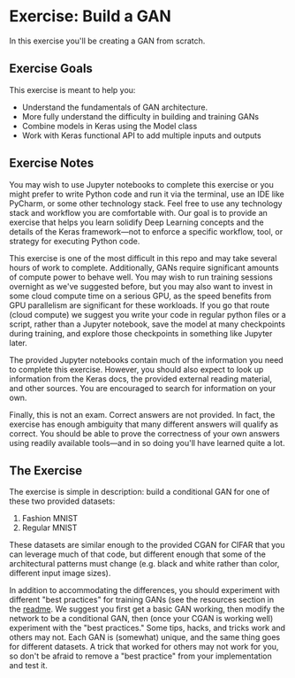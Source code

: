 # Exercise: Build a GAN

In this exercise you'll be creating a GAN from scratch.

## Exercise Goals

This exercise is meant to help you:

* Understand the fundamentals of GAN architecture.
* More fully understand the difficulty in building and training GANs
* Combine models in Keras using the Model class
* Work with Keras functional API to add multiple inputs and outputs

## Exercise Notes

You may wish to use Jupyter notebooks to complete this exercise or you might prefer to write Python code and run it via the terminal, use an IDE like PyCharm, or some other technology stack. Feel free to use any technology stack and workflow you are comfortable with. Our goal is to provide an exercise that helps you learn solidify Deep Learning concepts and the details of the Keras framework—not to enforce a specific workflow, tool, or strategy for executing Python code.

This exercise is one of the most difficult in this repo and may take several hours of work to complete. Additionally, GANs require significant amounts of compute power to behave well. You may wish to run training sessions overnight as we've suggested before, but you may also want to invest in some cloud compute time on a serious GPU, as the speed benefits from GPU parallelism are significant for these workloads. If you go that route (cloud compute) we suggest you write your code in regular python files or a script, rather than a Jupyter notebook, save the model at many checkpoints during training, and explore those checkpoints in something like Jupyter later.  

The provided Jupyter notebooks contain much of the information you need to complete this exercise. However, you should also expect to look up information from the Keras docs, the provided external reading material, and other sources. You are encouraged to search for information on your own.

Finally, this is not an exam. Correct answers are not provided. In fact, the exercise has enough ambiguity that many different answers will qualify as correct. You should be able to prove the correctness of your own answers using readily available tools—and in so doing you'll have learned quite a lot.

## The Exercise

The exercise is simple in description: build a conditional GAN for one of these two provided datasets:

1. Fashion MNIST
1. Regular MNIST

These datasets are similar enough to the provided CGAN for CIFAR that you can leverage much of that code, but different enough that some of the architectural patterns must change (e.g. black and white rather than color, different input image sizes).

In addition to accommodating the differences, you should experiment with different "best practices" for training GANs (see the resources section in the [readme](readme.md). We suggest you first get a basic GAN working, then modify the network to be a conditional GAN, then (once your CGAN is working well) experiment with the "best practices." Some tips, hacks, and tricks work and others may not. Each GAN is (somewhat) unique, and the same thing goes for different datasets. A trick that worked for others may not work for you, so don't be afraid to remove a "best practice" from your implementation and test it.
